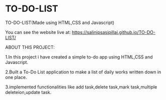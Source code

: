 # TO-DO-LIST

TO-DO-LIST(Made using HTML,CSS and Javascript)

You can see the website live at:
https://salinipsasipillai.github.io/TO-DO-LIST/

ABOUT THIS PROJECT:

1.In this project i have created a simple to-do app using HTML,CSS and Javascript.

2.Built a To-Do List application to make a list of daily works written down in one place.

3.implemented functionalities like add task,delete task,mark task,multiple deleteion,update task.
